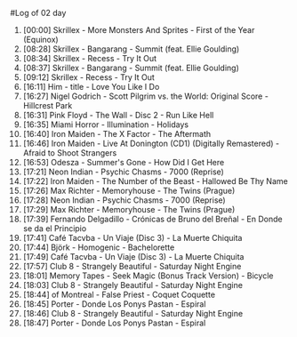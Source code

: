 #Log of 02 day

1. [00:00] Skrillex - More Monsters And Sprites - First of the Year (Equinox)
1. [08:28] Skrillex - Bangarang - Summit (feat. Ellie Goulding)
1. [08:34] Skrillex - Recess - Try It Out
1. [08:37] Skrillex - Bangarang - Summit (feat. Ellie Goulding)
1. [09:12] Skrillex - Recess - Try It Out
1. [16:11] Him - title - Love You Like I Do
1. [16:27] Nigel Godrich - Scott Pilgrim vs. the World: Original Score - Hillcrest Park
1. [16:31] Pink Floyd - The Wall - Disc 2 - Run Like Hell
1. [16:35] Miami Horror - Illumination - Holidays
1. [16:40] Iron Maiden - The X Factor - The Aftermath
1. [16:46] Iron Maiden - Live At Donington (CD1) (Digitally Remastered) - Afraid to Shoot Strangers
1. [16:53] Odesza - Summer's Gone - How Did I Get Here
1. [17:21] Neon Indian - Psychic Chasms - 7000 (Reprise)
1. [17:22] Iron Maiden - The Number of the Beast - Hallowed Be Thy Name
1. [17:26] Max Richter - Memoryhouse - The Twins (Prague)
1. [17:28] Neon Indian - Psychic Chasms - 7000 (Reprise)
1. [17:29] Max Richter - Memoryhouse - The Twins (Prague)
1. [17:39] Fernando Delgadillo - Crónicas de Bruno del Breñal - En Donde se da el Principio
1. [17:41] Café Tacvba - Un Viaje (Disc 3) - La Muerte Chiquita
1. [17:44] Björk - Homogenic - Bachelorette
1. [17:49] Café Tacvba - Un Viaje (Disc 3) - La Muerte Chiquita
1. [17:57] Club 8 - Strangely Beautiful - Saturday Night Engine
1. [18:01] Memory Tapes - Seek Magic (Bonus Track Version) - Bicycle
1. [18:03] Club 8 - Strangely Beautiful - Saturday Night Engine
1. [18:44] of Montreal - False Priest - Coquet Coquette
1. [18:45] Porter - Donde Los Ponys Pastan - Espiral
1. [18:46] Club 8 - Strangely Beautiful - Saturday Night Engine
1. [18:47] Porter - Donde Los Ponys Pastan - Espiral
